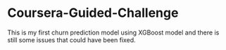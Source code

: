 # Coursera-Guided-Challenge
This is my first churn prediction model using XGBoost model and there is still some issues that could have been fixed. 
